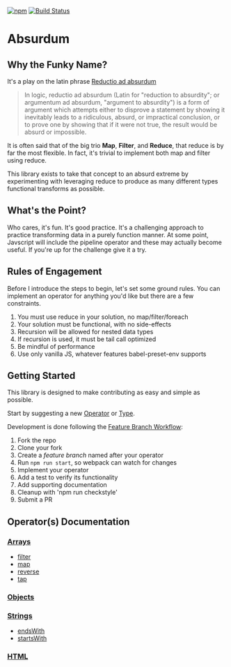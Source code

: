 [![npm](https://img.shields.io/npm/v/absurdum.svg)](https://www.npmjs.com/package/absurdum)
[![Build Status](https://travis-ci.org/evanplaice/absurdum.svg?branch=master)](https://travis-ci.org/evanplaice/absurdum)

# Absurdum

## Why the Funky Name?

It's a play on the latin phrase [Reductio ad absurdum][wikipedia]

> In logic, reductio ad absurdum (Latin for "reduction to absurdity"; or argumentum ad absurdum, "argument to absurdity") is a form of argument which attempts either to disprove a statement by showing it inevitably leads to a ridiculous, absurd, or impractical conclusion, or to prove one by showing that if it were not true, the result would be absurd or impossible.

It is often said that of the big trio **Map**, **Filter**, and **Reduce**, that reduce is by far the most flexible. In fact, it's trivial to implement both map and filter using reduce.

This library exists to take that concept to an absurd extreme by experimenting with leveraging reduce to produce as many different types functional transforms as possible.

## What's the Point?

Who cares, it's fun. It's good practice. It's a challenging approach to practice transforming data in a purely function manner. At some point, Javscript will include the pipeline operator and these may actually become useful. If you're up for the challenge give it a try.

## Rules of Engagement

Before I introduce the steps to begin, let's set some ground rules. You can implement an operator for anything you'd like but there are a few constraints.

1. You must use reduce in your solution, no map/filter/foreach
2. Your solution must be functional, with no side-effects
3. Recursion will be allowed for nested data types
4. If recursion is used, it must be tail call optimized
5. Be mindful of performance
6. Use only vanilla JS, whatever features babel-preset-env supports

## Getting Started

This library is designed to make contributing as easy and simple as possible.

Start by suggesting a new [Operator][operator] or [Type][type].

Development is done following the [Feature Branch Workflow][feature-workflow]:

1. Fork the repo
2. Clone your fork
3. Create a *feature branch* named after your operator
4. Run `npm run start`, so webpack can watch for changes
5. Implement your operator
6. Add a test to verify its functionality
7. Add supporting documentation
8. Cleanup with 'npm run checkstyle'
8. Submit a PR

## Operator(s) Documentation

### [Arrays][arrays]

- [filter][arr-filter]
- [map][arr-map]
- [reverse][arr-reverse]
- [tap][arr-tap]

[arrays]: ./docs/arrays.md
[arr-filter]: ./docs/arrays.md#arraysfilterarray-predicate
[arr-map]: ./docs/arrays.md#arraysmaparray-func
[arr-reverse]: ./docs/arrays.md#arraysreversearray
[arr-tap]: ./docs/arrays.md#arraystaparray-func

### [Objects][objects]

[objects]: ./docs/objects.md

### [Strings][strings]

- [endsWith][str-endswith]
- [startsWith][str-startswith]

[strings]: ./docs/strings.md
[str-endswith]: ./docs/strings.md#stringsendswithstring-substr
[str-startswith]: ./docs/strings.md#stringsstartswithstring-substr

### [HTML][html]

[html]: ./docs/html.md

[wikipedia]: https://en.wikipedia.org/wiki/Reductio_ad_absurdum
[operator]: https://github.com/evanplaice/absurdum/issues/new?title=Operator([operator])&template=OPERATOR_TEMPLATE.md&labels=enhancement,operator
[type]: https://github.com/evanplaice/absurdum/issues/new?title=Type([typ])&template=TYPE_TEMPLATE.md&labels=enhancement,type
[feature-workflow]:https://www.atlassian.com/git/tutorials/comparing-workflows/feature-branch-workflow
